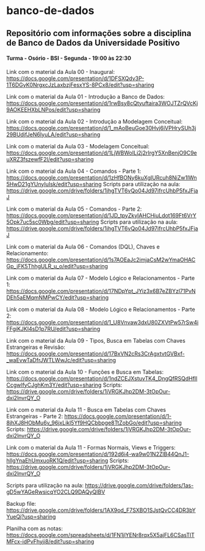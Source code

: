 # banco-de-dados

## Repositório com informações sobre a disciplina de Banco de Dados da Universidade Positivo

#### Turma - Osório - BSI - Segunda - 19:00 às 22:30

Link com o material da Aula 00 - Inaugural:
https://docs.google.com/presentation/d/1DFSXQdv3P-1T6DGyK0NrgxcJzLaxbzjFesxYS-8PCx8/edit?usp=sharing

Link com o material da Aula 01 - Introdução a Banco de Dados:
https://docs.google.com/presentation/d/1rwBsy8cQtyuftaira3WOJTZrQVcKj9AOKEEHXbLNPos/edit?usp=sharing

Link com o material da Aula 02 - Introdução a Modelagem Conceitual:
https://docs.google.com/presentation/d/1_mAoBeuGoe30Hvj6iVPHrySUh3j29BUdjfJeN6IyuLA/edit?usp=sharing

Link com o material da Aula 03 - Modelagem Conceitual:
https://docs.google.com/presentation/d/1LjWBWoILj2j2rIrgY5XnBenjO9C9euXRZ3fszewfF2I/edit?usp=sharing

Link com o material da Aula 04 - Comandos - Parte 1:
https://docs.google.com/presentation/d/1zHfBONy6kuXgIURcuh8NiZw1lWn5HwD21gYUnyIuIsk/edit?usp=sharing
Scripts para utilização na aula:
https://drive.google.com/drive/folders/1jhgTVT6vQo04Jd97ifrcUhbP5fxJFjaJ

Link com o material da Aula 05 - Comandos - Parte 2:
https://docs.google.com/presentation/d/1JD_tpyZkyIAHCHiuLdot169Ft6VrY5Opk7uc5sc0Wbg/edit?usp=sharing
Scripts para utilização na aula:
https://drive.google.com/drive/folders/1jhgTVT6vQo04Jd97ifrcUhbP5fxJFjaJ

Link com o material da Aula 06 - Comandos (DQL), Chaves e Relacionamento:
https://docs.google.com/presentation/d/1s7AOEaJc2imjaCsM2wYmaOHACGp_jFK5ThhgULR_u_o/edit?usp=sharing

Link com o material da Aula 07 - Modelo Lógico e Relacionamentos - Parte 1:
https://docs.google.com/presentation/d/17NDpYpt_JYiz3x6B7eZBYzl71PvNDEh5aEMqmNMPwCY/edit?usp=sharing

Link com o material da Aula 08 - Modelo Lógico e Relacionamentos - Parte 2:
https://docs.google.com/presentation/d/1_U8Vnvaw3dxU80ZXVtPw57rSw4iFFgiKJKI4sD1p7RU/edit?usp=sharing

Link com o material da Aula 09 - Tipos, Busca em Tabelas com Chaves Estrangeiras e Revisão:
https://docs.google.com/presentation/d/17BxVN2cRs3CrAgxtvtGVBxf-_waEvwTaDfrJWTLWwJc/edit?usp=sharing

Link com o material da Aula 10 - Funções e Busca em Tabelas:
https://docs.google.com/presentation/d/1ndZCEJXstuvTK4_DngQfRSQdHfIlCcgwlfyCJghKm3Y/edit?usp=sharing
Scripts: https://drive.google.com/drive/folders/1jVRGKJhp2DM-3tOpOur-dxi2lnvrQY_O

Link com o material da Aula 11 - Busca em Tabelas com Chaves Estrangeiras - Parte 2:
https://docs.google.com/presentation/d/1-8jhXJ8HObMu6v_96jxLikl5Yf9HQCbbpge8TtZobGo/edit?usp=sharing
Scripts: https://drive.google.com/drive/folders/1jVRGKJhp2DM-3tOpOur-dxi2lnvrQY_O

Link com o material da Aula 11 - Formas Normais, Views e Triggers: 
https://docs.google.com/presentation/d/192d6i4-wa9w01N2ZlB44QnJ1-hIlgYnaEhUmxuoRK1Q/edit?usp=sharing
Scripts: https://drive.google.com/drive/folders/1jVRGKJhp2DM-3tOpOur-dxi2lnvrQY_O

Scripts para utilização na aula:
https://drive.google.com/drive/folders/1as-gD5wYAGeRwsicqYO2CLQ9DAQyQIBV

Backup file:  https://drive.google.com/drive/folders/1AX9od_F7SXBO1SJstQvCC4DR3bYYueQj?usp=sharing 

Planilha com as notas: https://docs.google.com/spreadsheets/d/1FN1jlYENr8rqx5X5ajFL6CSasTlTMFcx-idPvFhyji8/edit?usp=sharing
